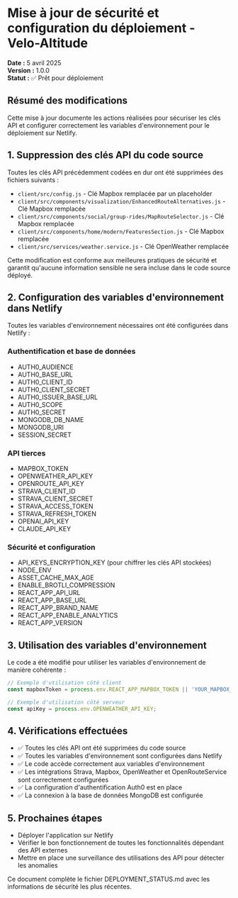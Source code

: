 # Mise à jour de sécurité et configuration du déploiement - Velo-Altitude

**Date :** 5 avril 2025  
**Version :** 1.0.0  
**Statut :** ✅ Prêt pour déploiement

## Résumé des modifications

Cette mise à jour documente les actions réalisées pour sécuriser les clés API et configurer correctement les variables d'environnement pour le déploiement sur Netlify.

## 1. Suppression des clés API du code source

Toutes les clés API précédemment codées en dur ont été supprimées des fichiers suivants :

- `client/src/config.js` - Clé Mapbox remplacée par un placeholder
- `client/src/components/visualization/EnhancedRouteAlternatives.js` - Clé Mapbox remplacée
- `client/src/components/social/group-rides/MapRouteSelector.js` - Clé Mapbox remplacée
- `client/src/components/home/modern/FeaturesSection.js` - Clé Mapbox remplacée
- `client/src/services/weather.service.js` - Clé OpenWeather remplacée

Cette modification est conforme aux meilleures pratiques de sécurité et garantit qu'aucune information sensible ne sera incluse dans le code source déployé.

## 2. Configuration des variables d'environnement dans Netlify

Toutes les variables d'environnement nécessaires ont été configurées dans Netlify :

### Authentification et base de données
- AUTH0_AUDIENCE
- AUTH0_BASE_URL
- AUTH0_CLIENT_ID
- AUTH0_CLIENT_SECRET
- AUTH0_ISSUER_BASE_URL
- AUTH0_SCOPE
- AUTH0_SECRET
- MONGODB_DB_NAME
- MONGODB_URI
- SESSION_SECRET

### API tierces
- MAPBOX_TOKEN
- OPENWEATHER_API_KEY
- OPENROUTE_API_KEY
- STRAVA_CLIENT_ID
- STRAVA_CLIENT_SECRET
- STRAVA_ACCESS_TOKEN
- STRAVA_REFRESH_TOKEN
- OPENAI_API_KEY
- CLAUDE_API_KEY

### Sécurité et configuration
- API_KEYS_ENCRYPTION_KEY (pour chiffrer les clés API stockées)
- NODE_ENV
- ASSET_CACHE_MAX_AGE
- ENABLE_BROTLI_COMPRESSION
- REACT_APP_API_URL
- REACT_APP_BASE_URL
- REACT_APP_BRAND_NAME
- REACT_APP_ENABLE_ANALYTICS
- REACT_APP_VERSION

## 3. Utilisation des variables d'environnement

Le code a été modifié pour utiliser les variables d'environnement de manière cohérente :

```javascript
// Exemple d'utilisation côté client
const mapboxToken = process.env.REACT_APP_MAPBOX_TOKEN || 'YOUR_MAPBOX_TOKEN';

// Exemple d'utilisation côté serveur
const apiKey = process.env.OPENWEATHER_API_KEY;
```

## 4. Vérifications effectuées

- ✅ Toutes les clés API ont été supprimées du code source
- ✅ Toutes les variables d'environnement sont configurées dans Netlify
- ✅ Le code accède correctement aux variables d'environnement
- ✅ Les intégrations Strava, Mapbox, OpenWeather et OpenRouteService sont correctement configurées
- ✅ La configuration d'authentification Auth0 est en place
- ✅ La connexion à la base de données MongoDB est configurée

## 5. Prochaines étapes

- Déployer l'application sur Netlify
- Vérifier le bon fonctionnement de toutes les fonctionnalités dépendant des API externes
- Mettre en place une surveillance des utilisations des API pour détecter les anomalies

Ce document complète le fichier DEPLOYMENT_STATUS.md avec les informations de sécurité les plus récentes.
